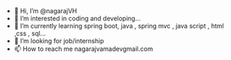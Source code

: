 - 👋 Hi, I’m @nagarajVH
- 👀 I’m interested in coding and developing...
- 🌱 I’m currently learning spring boot, java , spring mvc , java script , html ,css , sql...
- 💞️ I’m looking for job/internship 
- 📫 How to reach me nagarajvamadevgmail.com

<!---
nagarajVH/nagarajVH is a ✨ special ✨ repository because its `README.md` (this file) appears on your GitHub profile.
You can click the Preview link to take a look at your changes.
--->
